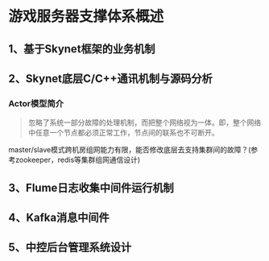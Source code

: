 # 游戏服务器支撑体系概述

## 1、基于Skynet框架的业务机制





## 2、Skynet底层C/C++通讯机制与源码分析

### Actor模型简介



> 忽略了系统一部分故障的处理机制，而把整个网络视为一体。即，整个网络中任意一个节点都必须正常工作，节点间的联系也不可断开。

master/slave模式跨机房组网能力有限，能否修改底层去支持集群间的故障？(参考zookeeper，redis等集群组网通信设计)





## 3、Flume日志收集中间件运行机制





## 4、Kafka消息中间件





## 5、中控后台管理系统设计